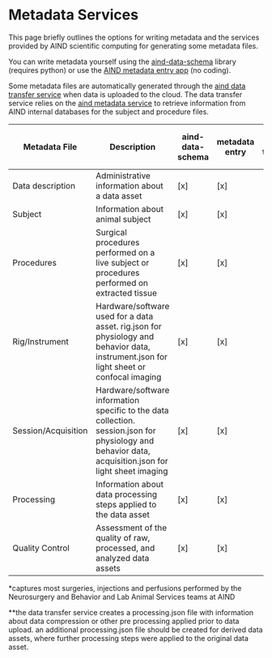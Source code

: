 # Metadata Services 

This page briefly outlines the options for writing metadata and the services provided by AIND scientific computing for generating some metadata files. 

You can write metadata yourself using the [aind-data-schema](https://github.com/AllenNeuralDynamics/aind-data-schema) library (requires python) or use the [AIND metadata entry app](https://metadata-entry.allenneuraldynamics.org/) (no coding).  

Some metadata files are automatically generated through the [aind data transfer service](http://aind-data-transfer-service/) when data is uploaded to the cloud. The data transfer service relies on the [aind metadata service](http://aind-metadata-service/) to retrieve information from AIND internal databases for the subject and procedure files. 

| Metadata File       | Description                                                                                                   | aind-data-schema | metadata entry | aind-data-transfer-service |
|----------------------|---------------------------------------------------------------------------------------------------------------|------------------|----------------|---------------|
| Data description     | Administrative information about a data asset      | [x]              | [x]            | [x]           |
| Subject              | Information about animal subject    | [x]              | [x]            | [x]           |
| Procedures           | Surgical procedures performed on a live subject or procedures performed on extracted tissue                  | [x]              | [x]            | [x]*          |
| Rig/Instrument       | Hardware/software used for a data asset. rig.json for physiology and behavior data, instrument.json for light sheet or confocal imaging | [x]              | [x]            |               |
| Session/Acquisition  | Hardware/software information specific to the data collection. session.json for physiology and behavior data, acquisition.json for light sheet imaging | [x]              | [x]            |               |
| Processing           | Information about data processing steps applied to the data asset                                            | [x]              | [x]            | [x]**         |
| Quality Control      | Assessment of the quality of raw, processed, and analyzed data assets                                        | [x]              | [x]            |               |

*captures most surgeries, injections and perfusions performed by the Neurosurgery and Behavior and Lab Animal Services teams at AIND 

**the data transfer service creates a processing.json file with information about data compression or other pre processing applied prior to data upload. an additional processing.json file should be created for derived data assets, where further processing steps were applied to the original data asset. 
